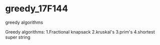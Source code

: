 # greedy_17F144
greedy algorithms

Greedy algorithms:
1.Fractional knapsack 
2.kruskal's
3.prim's
4.shortest super string 
